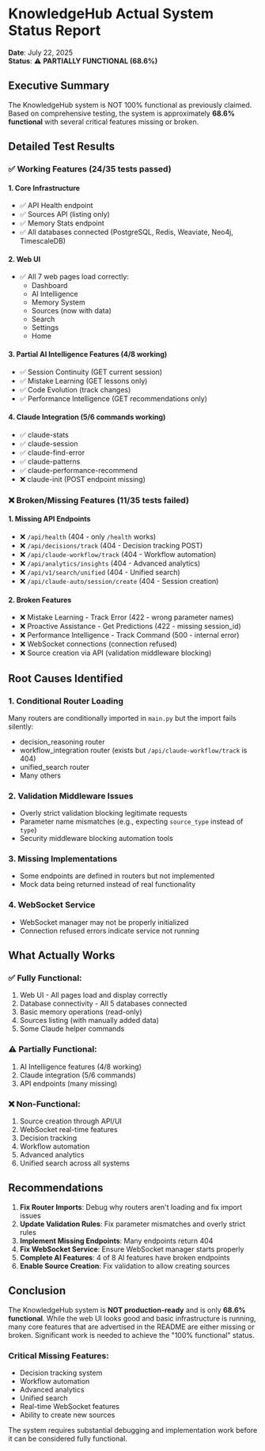 # KnowledgeHub Actual System Status Report

**Date**: July 22, 2025  
**Status**: ⚠️ **PARTIALLY FUNCTIONAL (68.6%)**

## Executive Summary

The KnowledgeHub system is NOT 100% functional as previously claimed. Based on comprehensive testing, the system is approximately **68.6% functional** with several critical features missing or broken.

## Detailed Test Results

### ✅ Working Features (24/35 tests passed)

#### 1. **Core Infrastructure**
- ✅ API Health endpoint
- ✅ Sources API (listing only)
- ✅ Memory Stats endpoint
- ✅ All databases connected (PostgreSQL, Redis, Weaviate, Neo4j, TimescaleDB)

#### 2. **Web UI**
- ✅ All 7 web pages load correctly:
  - Dashboard
  - AI Intelligence
  - Memory System
  - Sources (now with data)
  - Search
  - Settings
  - Home

#### 3. **Partial AI Intelligence Features** (4/8 working)
- ✅ Session Continuity (GET current session)
- ✅ Mistake Learning (GET lessons only)
- ✅ Code Evolution (track changes)
- ✅ Performance Intelligence (GET recommendations only)

#### 4. **Claude Integration** (5/6 commands working)
- ✅ claude-stats
- ✅ claude-session
- ✅ claude-find-error
- ✅ claude-patterns
- ✅ claude-performance-recommend
- ❌ claude-init (POST endpoint missing)

### ❌ Broken/Missing Features (11/35 tests failed)

#### 1. **Missing API Endpoints**
- ❌ `/api/health` (404 - only `/health` works)
- ❌ `/api/decisions/track` (404 - Decision tracking POST)
- ❌ `/api/claude-workflow/track` (404 - Workflow automation)
- ❌ `/api/analytics/insights` (404 - Advanced analytics)
- ❌ `/api/v1/search/unified` (404 - Unified search)
- ❌ `/api/claude-auto/session/create` (404 - Session creation)

#### 2. **Broken Features**
- ❌ Mistake Learning - Track Error (422 - wrong parameter names)
- ❌ Proactive Assistance - Get Predictions (422 - missing session_id)
- ❌ Performance Intelligence - Track Command (500 - internal error)
- ❌ WebSocket connections (connection refused)
- ❌ Source creation via API (validation middleware blocking)

## Root Causes Identified

### 1. **Conditional Router Loading**
Many routers are conditionally imported in `main.py` but the import fails silently:
- decision_reasoning router
- workflow_integration router (exists but `/api/claude-workflow/track` is 404)
- unified_search router
- Many others

### 2. **Validation Middleware Issues**
- Overly strict validation blocking legitimate requests
- Parameter name mismatches (e.g., expecting `source_type` instead of `type`)
- Security middleware blocking automation tools

### 3. **Missing Implementations**
- Some endpoints are defined in routers but not implemented
- Mock data being returned instead of real functionality

### 4. **WebSocket Service**
- WebSocket manager may not be properly initialized
- Connection refused errors indicate service not running

## What Actually Works

### ✅ Fully Functional:
1. Web UI - All pages load and display correctly
2. Database connectivity - All 5 databases connected
3. Basic memory operations (read-only)
4. Sources listing (with manually added data)
5. Some Claude helper commands

### ⚠️ Partially Functional:
1. AI Intelligence features (4/8 working)
2. Claude integration (5/6 commands)
3. API endpoints (many missing)

### ❌ Non-Functional:
1. Source creation through API/UI
2. WebSocket real-time features
3. Decision tracking
4. Workflow automation
5. Advanced analytics
6. Unified search across all systems

## Recommendations

1. **Fix Router Imports**: Debug why routers aren't loading and fix import issues
2. **Update Validation Rules**: Fix parameter mismatches and overly strict rules
3. **Implement Missing Endpoints**: Many endpoints return 404
4. **Fix WebSocket Service**: Ensure WebSocket manager starts properly
5. **Complete AI Features**: 4 of 8 AI features have broken endpoints
6. **Enable Source Creation**: Fix validation to allow creating sources

## Conclusion

The KnowledgeHub system is **NOT production-ready** and is only **68.6% functional**. While the web UI looks good and basic infrastructure is running, many core features that are advertised in the README are either missing or broken. Significant work is needed to achieve the "100% functional" status.

### Critical Missing Features:
- Decision tracking system
- Workflow automation
- Advanced analytics
- Unified search
- Real-time WebSocket features
- Ability to create new sources

The system requires substantial debugging and implementation work before it can be considered fully functional.